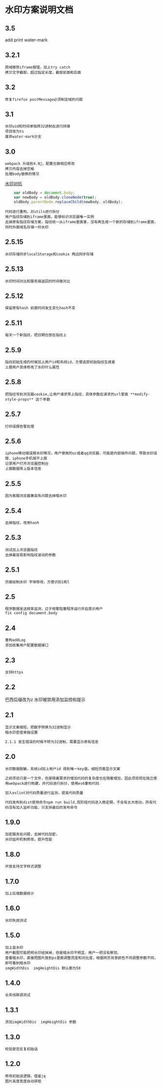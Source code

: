 # 水印方案说明文档

## 3.5

   add print water-mark

## 3.2.1

    跨域移除iframe报错，加上try catch
    拷贝文字截取，超过指定长度，截取前面和后面

## 3.2

    修复firefox postMessage必须制定域的问题

## 3.1

    水印uid和时间单独转32进制在进行拼接
    项目改为ts
    废弃water-mark分支

## 3.0

    webpack 升级到4.0，配置也做相应修改
    拷贝内容去掉空格
    处理body替换的情况

[水印对抗](http://0c7566aa.wiz03.com/share/s/0ctmqG2TXk8C2eM7h_1hoGQ-0WLfCA2SlQUY2iaPXy3mHmQY)

```js
    var oldBody = document.body;
    var newBody = oldBody.cloneNode(true);
    oldBody.parentNode.replaceChild(newBody, oldBody);
```

    代码进行重构，对utils进行拆分
    用户指纹存储到iframe里面，能够标识浏览器唯一实例
    去掉原有指纹存储方案，指纹统一从iframe里面拿，没有再生成一个新的存储到iframe里面，同时外面域名存储一份水印

## 2.5.15

    水印存储同步localStorage和cookie 两边同步存储

## 2.5.13

    水印时间对比和服务端返回的时间做对比

## 2.5.12

    保留原有hash 前面时间发生变化hash不变

## 2.5.11

    每天一个新指纹，把日期也放在指纹上

## 2.5.9

    指纹初始生成的时候加上用户id和系统id，方便追踪初始指纹生成者
    上报用户具体修改了水印什么属性

## 2.5.8

    把指纹写到浏览器cookie,让用户请求带上指纹，具体参数在请求的url里面 **modify-style-props** 这个参数

## 2.5.7

    打印误报告警处理

## 2.5.6

    iphone移动端误报水印情况，用户使用的uc或者qq浏览器，可能是内部插件问题，导致水印误报，iphone手机端不上报
    记录用户打开浏览器控制台
    上报数据带上版本信息

## 2.5.5

    因为客服浏览器兼容系问题去掉暗水印

## 2.5.4

    去掉指纹，改用hash

## 2.5.3

    测试加上浏览器指纹
    去掉最容易影响指纹波动的参数

## 2.5.1

    页面绘制水印 字体修改，方便识别1和l

## 2.5

    程序数据发送频率监测，过于频繁阻塞程序运行并且提示用户
    fix config document.body

## 2.4

    重构addLog
    添加收集用户配置数据接口

## 2.3

    支持https

## 2.2

  巴西后缀改为z
  水印被禁用添加监控和提示

## 2.1

    显示文案缩短，把数字转换为32进制显示
    暗水印密度单独设置

    2.1.1 发生错误的时候不转为32进制，需要显示原有信息

## 2.0

    水印数据脱敏，系统id加上用户id 得到唯一key值，缩短页面显示文案

    之前项目只是一个文件，但是随着需求的增加代码的复杂度也在随着增加，因此项目现在独立使用webpack进行构建，并代码进行拆分，使用es6重构代码

    加入eslint对代码质量进行监测，提高代码质量

    代码发布到dist使用命令npm run build,现阶段代码进入稳定期，不会有太大改动，所有代码没有加入监听功能，只支持最后的发布命令

## 1.9.0

    加密服务处问题，去掉代码加密，
    水印监听机制修改，提升性能

## 1.8.0

    开放支持文字样式调整

## 1.7.0

    加上后端数据统计

## 1.6.0

    水印失效测试

## 1.5.0

    加上盲水印
    用户截图可能把明水印给抹掉，但是暗水印不明显，用户一把没有察觉。
    查看暗水印，直接把图片放到ps里面调整亮度和对比度，根据网页背景颜色不同调整参数不同，即可看到暗水印
    imgWidthDis  imgHeightDis 默认都为50

## 1.4.0

    业务线联调测试

## 1.3.1

    添加imgWidthDis  imgHeightDis 参数

## 1.3.0

    校验是否反复初始话

## 1.2.0

    修改初始话逻辑，借鉴jq
    图片高度宽度自动获取
